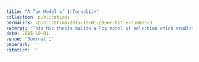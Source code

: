 ```yaml
---
title: "A Tax Model of Informality"
collection: publications
permalink: /publication/2015-10-01-paper-title-number-3
excerpt: 'This MSc thesis builds a Roy model of selection which studies a firm's choice to register with tax authority.'
date: 2015-10-01
venue: 'Journal 1'
paperurl: ''
citation: ''
---
```


